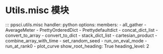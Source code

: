 # Utils.misc 模块

::: ppsci.utils.misc
    handler: python
    options:
      members:
        - all_gather
        - AverageMeter
        - PrettyOrderedDict
        - Prettydefaultdict
        - concat_dict_list
        - convert_to_array
        - convert_to_dict
        - stack_dict_list
        - cartesian_product
        - combine_array_with_time
        - set_random_seed
        - run_on_eval_mode
        - run_at_rank0
        - plot_curve
      show_root_heading: True
      heading_level: 2
